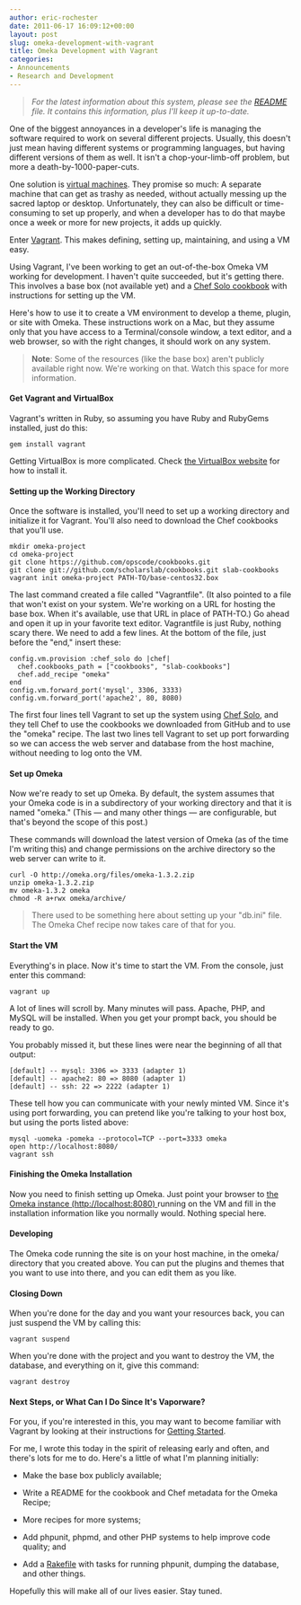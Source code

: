 ```yaml
---
author: eric-rochester
date: 2011-06-17 16:09:12+00:00
layout: post
slug: omeka-development-with-vagrant
title: Omeka Development with Vagrant
categories:
- Announcements
- Research and Development
---
```


> _For the latest information about this system, please see the [README](https://github.com/scholarslab/cookbooks/blob/master/README.mkd) file. It contains this information, plus I'll keep it up-to-date._


One of the biggest annoyances in a developer's life is managing the software required to work on several different projects. Usually, this doesn't just mean having different systems or programming languages, but having different versions of them as well. It isn't a chop-your-limb-off problem, but more a death-by-1000-paper-cuts.

One solution is [virtual machines](http://en.wikipedia.org/wiki/Virtual_machine). They promise so much: A separate machine that can get as trashy as needed, without actually messing up the sacred laptop or desktop. Unfortunately, they can also be difficult or time-consuming to set up properly, and when a developer has to do that maybe once a week or more for new projects, it adds up quickly.

Enter [Vagrant](http://vagrantup.com/). This makes defining, setting up, maintaining, and using a VM easy.

Using Vagrant, I've been working to get an out-of-the-box Omeka VM working for development. I haven't quite succeeded, but it's getting there. This involves a base box (not available yet) and a [Chef Solo cookbook](https://github.com/scholarslab/cookbooks) with instructions for setting up the VM.

Here's how to use it to create a VM environment to develop a theme, plugin, or site with Omeka. These instructions work on a Mac, but they assume only that you have access to a Terminal/console window, a text editor, and a web browser, so with the right changes, it should work on any system.


> **Note**: Some of the resources (like the base box) aren't publicly available right now. We're working on that. Watch this space for more information.




#### Get Vagrant and VirtualBox


Vagrant's written in Ruby, so assuming you have Ruby and RubyGems installed, just do this:

```
gem install vagrant
```

Getting VirtualBox is more complicated. Check [the VirtualBox website](http://www.virtualbox.org/) for how to install it.


#### Setting up the Working Directory


Once the software is installed, you'll need to set up a working directory and initialize it for Vagrant. You'll also need to download the Chef cookbooks that you'll use.

```
mkdir omeka-project
cd omeka-project
git clone https://github.com/opscode/cookbooks.git
git clone git://github.com/scholarslab/cookbooks.git slab-cookbooks
vagrant init omeka-project PATH-TO/base-centos32.box
```

The last command created a file called "Vagrantfile". (It also pointed to a file that won't exist on your system. We're working on a URL for hosting the base box. When it's available, use that URL in place of PATH-TO.) Go ahead and open it up in your favorite text editor. Vagrantfile is just Ruby, nothing scary there. We need to add a few lines. At the bottom of the file, just before the "end," insert these:

```
config.vm.provision :chef_solo do |chef|
  chef.cookbooks_path = ["cookbooks", "slab-cookbooks"]
  chef.add_recipe "omeka"
end
config.vm.forward_port('mysql', 3306, 3333)
config.vm.forward_port('apache2', 80, 8080)
```

The first four lines tell Vagrant to set up the system using [Chef Solo](http://www.opscode.com/chef/), and they tell Chef to use the cookbooks we downloaded from GitHub and to use the "omeka" recipe. The last two lines tell Vagrant to set up port forwarding so we can access the web server and database from the host machine, without needing to log onto the VM.


#### Set up Omeka


Now we're ready to set up Omeka. By default, the system assumes that your Omeka code is in a subdirectory of your working directory and that it is named "omeka." (This &mdash; and many other things &mdash; are configurable, but that's beyond the scope of this post.)

These commands will download the latest version of Omeka (as of the time I'm writing this) and change permissions on the archive directory so the web server can write to it.

```
curl -O http://omeka.org/files/omeka-1.3.2.zip
unzip omeka-1.3.2.zip
mv omeka-1.3.2 omeka
chmod -R a+rwx omeka/archive/
```


> There used to be something here about setting up your "db.ini" file. The Omeka Chef recipe now takes care of that for you.




#### Start the VM


Everything's in place. Now it's time to start the VM. From the console, just enter this command:

```
vagrant up
```

A lot of lines will scroll by. Many minutes will pass. Apache, PHP, and MySQL will be installed. When you get your prompt back, you should be ready to go.

You probably missed it, but these lines were near the beginning of all that output:

```
[default] -- mysql: 3306 => 3333 (adapter 1)
[default] -- apache2: 80 => 8080 (adapter 1)
[default] -- ssh: 22 => 2222 (adapter 1)
```

These tell how you can communicate with your newly minted VM. Since it's using port forwarding, you can pretend like you're talking to your host box, but using the ports listed above:

```
mysql -uomeka -pomeka --protocol=TCP --port=3333 omeka
open http://localhost:8080/
vagrant ssh
```


#### Finishing the Omeka Installation


Now you need to finish setting up Omeka. Just point your browser to [the Omeka instance (http://localhost:8080)
](http://localhost:8080) running on the VM and fill in the installation information like you normally would. Nothing special here.


#### Developing


The Omeka code running the site is on your host machine, in the omeka/ directory that you created above. You can put the plugins and themes that you want to use into there, and you can edit them as you like.


#### Closing Down


When you're done for the day and you want your resources back, you can just suspend the VM by calling this:

```
vagrant suspend
```

When you're done with the project and you want to destroy the VM, the database, and everything on it, give this command:

```
vagrant destroy
```


#### Next Steps, or What Can I Do Since It's Vaporware?


For you, if you're interested in this, you may want to become familiar with Vagrant by looking at their instructions for [Getting Started](http://vagrantup.com/docs/getting-started/index.html).

For me, I wrote this today in the spirit of releasing early and often, and there's lots for me to do. Here's a little of what I'm planning initially:




  * Make the base box publicly available;


  * Write a README for the cookbook and Chef metadata for the Omeka Recipe;


  * More recipes for more systems;


  * Add phpunit, phpmd, and other PHP systems to help improve code quality; and


  * Add a [Rakefile](http://rake.rubyforge.org/) with tasks for running phpunit, dumping the database, and other things.


Hopefully this will make all of our lives easier. Stay tuned.

